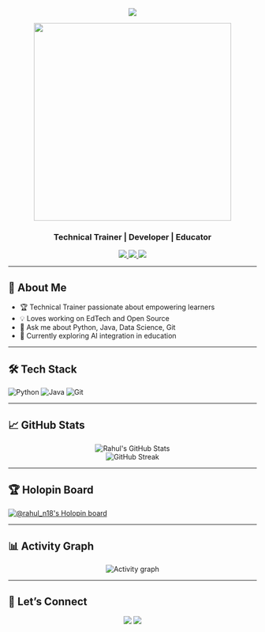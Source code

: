 <!-- Dynamic Typing SVG Header -->
<div align="center">
  <img src="https://readme-typing-svg.herokuapp.com/?lines=Hi+%F0%9F%91%8B%F0%9F%8F%BD%2C+I'm+Rahul+Naveen;Technical+Trainer;Welcome+to+my+GitHub!&center=true&width=600&color=FF5733&size=35" />
</div>

<p align="center">
  <img src="https://media3.giphy.com/media/qgQUggAC3Pfv687qPC/giphy.gif" width="400" />
</p>

<h3 align="center">Technical Trainer | Developer | Educator</h3>

<div align="center">
  <a href="https://www.linkedin.com/in/rahul-naveen/">
    <img src="https://img.shields.io/badge/-rahul_naveen-blue?style=flat-square&logo=Linkedin&logoColor=white"/>
  </a>
  <a href="mailto:youremail@example.com">
    <img src="https://img.shields.io/badge/Email-D14836?style=flat-square&logo=gmail&logoColor=white"/>
  </a>
  <a href="https://rahul-portfolio.link/"> <!-- Replace with your own -->
    <img src="https://img.shields.io/badge/Portfolio-222222?style=flat-square&logo=About.me&logoColor=white"/>
  </a>
</div>

---

## 🚀 About Me
- 🏆 Technical Trainer passionate about empowering learners
- 💡 Loves working on EdTech and Open Source
- 💬 Ask me about Python, Java, Data Science, Git
- 🌱 Currently exploring AI integration in education

---

## 🛠️ Tech Stack
![Python](https://img.shields.io/badge/python-3776AB?style=flat&logo=python&logoColor=white)
![Java](https://img.shields.io/badge/java-007396?style=flat&logo=java&logoColor=white)
![Git](https://img.shields.io/badge/git-F05032?style=flat&logo=git&logoColor=white)
<!-- Add more as needed -->

---

## 📈 GitHub Stats

<p align="center">
  <img src="https://github-readme-stats.vercel.app/api?username=rahul-n18&show_icons=true&theme=algolia&line_height=27" alt="Rahul's GitHub Stats"/>
  <br>
  <img src="https://github-readme-streak-stats.herokuapp.com?user=rahul-n18&theme=github-dark-blue" alt="GitHub Streak" />
</p>

---

## 🏆 Holopin Board

[![@rahul_n18's Holopin board](https://holopin.io/api/user/board?user=rahul_n18)](https://holopin.io/@rahul_n18)

---

## 📊 Activity Graph

<p align="center">
  <img src="https://activity-graph.herokuapp.com/graph?username=rahul-n18&theme=redical" alt="Activity graph"/>
</p>

---

## 🤝 Let’s Connect

<div align="center">
  <a href="https://www.linkedin.com/in/rahul-naveen/"><img src="https://img.shields.io/badge/-Linkedin-0077B5?style=for-the-badge&logo=linkedin&logoColor=white"/></a>
  <a href="mailto:youremail@example.com"><img src="https://img.shields.io/badge/-Gmail-D14836?style=for-the-badge&logo=gmail&logoColor=white"/></a>
</div>
